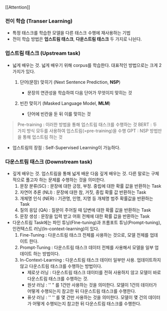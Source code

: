 [[Attention]] 

### 전이 학습 (Transer Learning)
- 특정 태스크를 학습한 모델을 다른 태스크 수행에 재사용하는 기법
- 전이 학습 방법은 **업스트림 태스크**, **다운스트림 태스크** 두 가지로 나뉜다.
### 업스트림 태스크 (Upstream task)
- 넓게 배우는 것. 넓게 배우기 위해 corpus를 학습한다. 대표적인 방법으로는 크게 2가지가 있다.
	1.  단어(문장) 맞히기 (Next Sentence Prediction, **NSP**)
		- 문장의 연관성을 학습하여 다음 단어가 무엇이지 맞히는 것
		
	1.  빈칸 맞히기 (Masked Language Model, **MLM**)
		- 단어에 빈칸을 둔 뒤 이를 맞히는 것
> Pre-training : 이러한 방법을 통해 업스트림 태스크를 수행하는 것
> BERT : 두 가지 방식 모두를 사용하여 업스트림(=pre-training)을 수행
> GPT : NSP 방법만을 통해 업스트림 하는 것
- 업스트림의 장점 : Self-Supervised Learning이 가능하다.
### 다운스트림 태스크 (Downstream task)
- 깊게 배우는 것. 업스트림을 통해 넓게 배운 다음 깊게 배우는 것. 다른 말로는 구체적으로 풀고자 하는 문제를 수행하는 것을 의미한다.
	1. 문장 분류(SC) : 문장에 대한 긍정, 부정. 중립에 대한 확률 값을 반환하는 Task
	2. 자연어 추론 (NLI) : 문장에 대한 참, 거짓, 중립 확률 값 반환하는 Task
	3. 개체명 인식 (NER) : 기관명, 인명, 지명 등 개체명 범주 확률값을 반환하는 Task
	4. 질의 응답 (QA) : 질문이 주어질 때 답변에 대한 확률 값을 반환하는 Task
	5. 문장 생성 : 문장을 입력 받고 어휘 전체에 대한 확률 값을 반환하는 Task
- 다운스트림 Task에는 파인 튜닝(FIne-tuning)과 프롬포트 튜닝(Prompt-tuning), 인컨텍스트 러닝(In-context-learning)이 있다.
	1. Fine-Tuning : 다운스트림 태스크 전체를 사용하는 것으로, 모델 전체를 업데이트 한다.
	 2. Prompt-Tuning : 다운스트림 태스크 데이터 전체를 사용해서 모델을 일부 업데이트 하는 방법이다.
	 3. In-Context-Learning : 다운스트림 태스크 데이터 일부만 사용. 업데이트하지 않고 다운스트림 태스크를 수행하는 방법이다.
		 - 제로샷 러닝 :  다운스트림 태스크 데이터를 전혀 사용하지 않고 모델이 바로 다운스트림 태스크를 수행하는 것.
		 - 원샷 러닝 : '' " 를 1건만 사용하는 것을 의미한다. 모델이 1건의 데이터가 어떻게 수행되는지 참고한 뒤 다운스트림 태스크를 수행한다.
		 - 퓨샷 러닝 : '' '' 를 몇 건만 사용하는 것을 의미한다. 모델이 몇 건의 데이터가 어떻게 수행되는지 참고한 뒤 다운스트림 태스크를 수행한다.
		 


